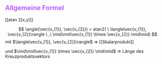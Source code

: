 ## <span style="color:#be5cff">Allgemeine Formel </span> 
[[atan 2(x,y)]]

$$
\angle(\vec{v_{1}}, \vec{v_{2}}) = atan2( \ \langle\vec{v_{1}}, \vec{v_{2}}\rangle \ ,\ \mid\mid\vec{v_{1}} \times \vec{v_{2}} \mid\mid)
$$
mit $\langle\vec{v_{1}}, \vec{v_{2}}\rangle$ => [[Skalarprodukt]]

und $\mid\mid\vec{v_{1}} \times \vec{v_{2}} \mid\mid$ => Länge des Kreuzproduktsvektors 


